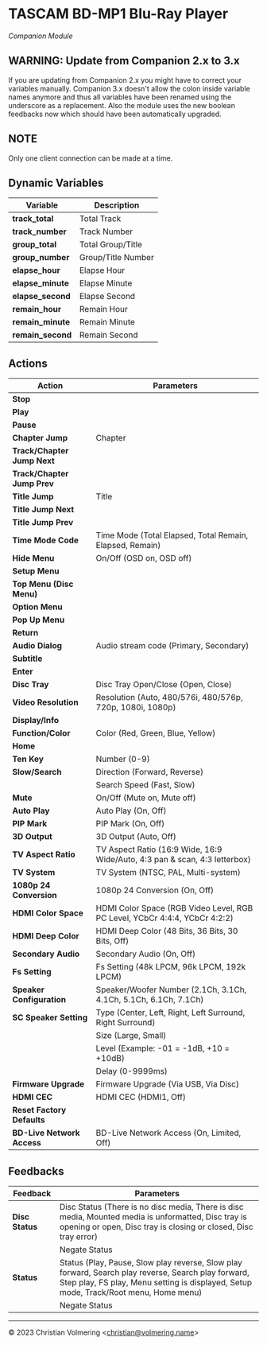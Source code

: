 # TASCAM BD-MP1 Blu-Ray Player
*Companion Module*

## WARNING: Update from Companion 2.x to 3.x
If you are updating from Companion 2.x you might have to correct your variables manually.
Companion 3.x doesn't allow the colon inside variable names anymore and thus all variables have been renamed using the underscore as a replacement.
Also the module uses the new boolean feedbacks now which should have been automatically upgraded.

## NOTE
Only one client connection can be made at a time.

## Dynamic Variables
| Variable | Description |
| --- | --- |
| **track_total** | Total Track |
| **track_number** | Track Number |
| **group_total** | Total Group/Title |
| **group_number** | Group/Title Number |
| **elapse_hour** | Elapse Hour |
| **elapse_minute** | Elapse Minute |
| **elapse_second** | Elapse Second |
| **remain_hour** | Remain Hour |
| **remain_minute** | Remain Minute |
| **remain_second** | Remain Second |

## Actions
| Action | Parameters |
| --- | --- |
| **Stop** ||
| **Play** ||
| **Pause** ||
| **Chapter Jump** | Chapter |
| **Track/Chapter Jump Next** ||
| **Track/Chapter Jump Prev** ||
| **Title Jump** | Title |
| **Title Jump Next** ||
| **Title Jump Prev** ||
| **Time Mode Code** | Time Mode (Total Elapsed, Total Remain, Elapsed, Remain) |
| **Hide Menu** | On/Off (OSD on, OSD off) |
| **Setup Menu** ||
| **Top Menu (Disc Menu)** ||
| **Option Menu** ||
| **Pop Up Menu** ||
| **Return** ||
| **Audio Dialog** | Audio stream code (Primary, Secondary) |
| **Subtitle** ||
| **Enter** ||
| **Disc Tray** | Disc Tray Open/Close (Open, Close) |
| **Video Resolution** | Resolution (Auto, 480/576i, 480/576p, 720p, 1080i, 1080p) |
| **Display/Info** ||
| **Function/Color** | Color (Red, Green, Blue, Yellow) |
| **Home** ||
| **Ten Key** | Number (0-9) |
| **Slow/Search** | Direction (Forward, Reverse) |
|                 | Search Speed (Fast, Slow) |
| **Mute** | On/Off (Mute on, Mute off) |
| **Auto Play** | Auto Play (On, Off) |
| **PIP Mark** | PIP Mark (On, Off) |
| **3D Output** | 3D Output (Auto, Off) |
| **TV Aspect Ratio** | TV Aspect Ratio (16:9 Wide, 16:9 Wide/Auto, 4:3 pan & scan, 4:3 letterbox) |
| **TV System** | TV System (NTSC, PAL, Multi-system) |
| **1080p 24 Conversion** | 1080p 24 Conversion (On, Off) |
| **HDMI Color Space** | HDMI Color Space (RGB Video Level, RGB PC Level, YCbCr 4:4:4, YCbCr 4:2:2) |
| **HDMI Deep Color** | HDMI Deep Color (48 Bits, 36 Bits, 30 Bits, Off) |
| **Secondary Audio** | Secondary Audio (On, Off) |
| **Fs Setting** | Fs Setting (48k LPCM, 96k LPCM, 192k LPCM) |
| **Speaker Configuration** | Speaker/Woofer Number (2.1Ch, 3.1Ch, 4.1Ch, 5.1Ch, 6.1Ch, 7.1Ch) |
| **SC Speaker Setting** | Type (Center, Left, Right, Left Surround, Right Surround) |
|                        | Size (Large, Small) |
|                        | Level (Example: -01 = -1dB, +10 = +10dB) |
|                        | Delay (0-9999ms) |
| **Firmware Upgrade** | Firmware Upgrade (Via USB, Via Disc) |
| **HDMI CEC** | HDMI CEC (HDMI1, Off) |
| **Reset Factory Defaults** ||
| **BD-Live Network Access** | BD-Live Network Access (On, Limited, Off) |

## Feedbacks
| Feedback | Parameters |
| --- | --- |
| **Disc Status** | Disc Status (There is no disc media, There is disc media, Mounted media is unformatted, Disc tray is opening or open, Disc tray is closing or closed, Disc tray error) |
|                 | Negate Status |
| **Status** | Status (Play, Pause, Slow play reverse, Slow play forward, Search play reverse, Search play forward, Step play, FS play, Menu setting is displayed, Setup mode, Track/Root menu, Home menu) |
|            | Negate Status |

* * *

&copy; 2023 Christian Volmering &lt;christian@volmering.name&gt;
